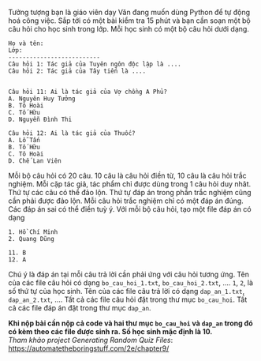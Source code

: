 Tưởng tượng bạn là giáo viên dạy Văn đang muốn dùng Python để tự động hoá
công việc. Sắp tới có một bài kiểm tra 15 phút và bạn cần soạn một bộ câu hỏi
cho học sinh trong lớp. Mỗi học sinh có một bộ câu hỏi dưới dạng.
```
Họ và tên:
Lớp:
--------------------------
Câu hỏi 1: Tác giả của Tuyên ngôn độc lập là ....
Câu hỏi 2: Tác giả của Tây tiến là ....


Câu hỏi 11: Ai là tác giả của Vợ chồng A Phủ?
A. Nguyên Huy Tưởng
B. Tô Hoài
C. Tố Hữu
D. Nguyễn Đình Thi

Câu hỏi 12: Ai là tác giả của Thuốc?
A. Lỗ Tấn
B. Tố Hữu
C. Tô Hoài
D. Chế Lan Viên
```
Mỗi bộ câu hỏi có 20 câu. 10 câu là câu hỏi điền từ, 10 câu là câu hỏi trắc nghiệm.
Mỗi cặp tác giả, tác phẩm chỉ được dùng trong 1 câu hỏi duy nhât. Thứ tự các câu có thể đảo lộn.
Thứ tự đáp án trong phần trắc nghiệm cũng cần phải được đảo lộn. Mỗi câu hỏi trắc nghiệm chỉ có một đáp án đúng. Các đáp án sai có thể điền tuỳ ý.
Với mỗi bộ câu hỏi, tạo một file đáp án có dạng
```
1. Hồ Chí Minh
2. Quang Dũng

11. B
12. A
```
Chú ý là đáp án tại mỗi câu trả lời cần phải ứng với câu hỏi tương ứng.
Tên của các file câu hỏi có dạng `bo_cau_hoi_1.txt`, `bo_cau_hoi_2.txt`, .... `1`, `2`, là số thứ tự của học sinh.
Tên của các file câu trả lời có dạng `dap_an_1.txt`, `dap_an_2.txt`, ....
Tất cả các file câu hỏi đặt trong thư mục `bo_cau_hoi`. Tất cả các file đáp án đặt trong thư mục `dap_an`.


**Khi nộp bài cần nộp cả code và hai thư mục `bo_cau_hoi` và `dap_an` trong đó có kèm theo các file được sinh ra.
Số học sinh mặc định là 10.**  
*Tham khảo project Generating Random Quiz Files*: https://automatetheboringstuff.com/2e/chapter9/
